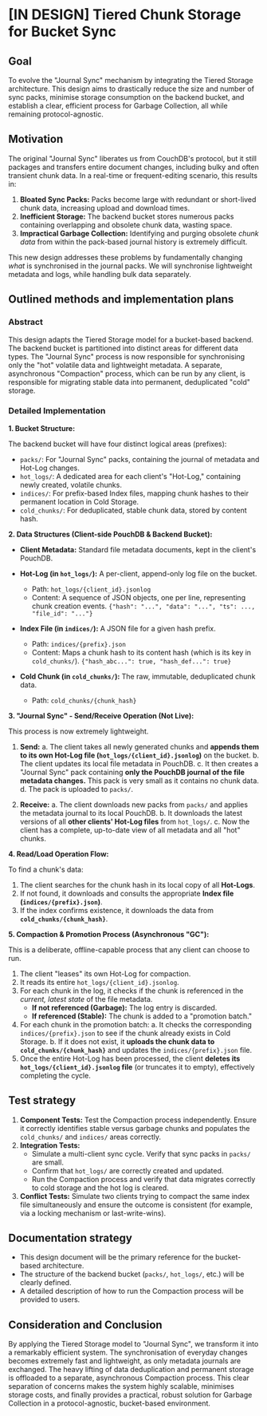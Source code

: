 # [IN DESIGN] Tiered Chunk Storage for Bucket Sync

## Goal

To evolve the "Journal Sync" mechanism by integrating the Tiered Storage architecture. This design aims to drastically reduce the size and number of sync packs, minimise storage consumption on the backend bucket, and establish a clear, efficient process for Garbage Collection, all while remaining protocol-agnostic.

## Motivation

The original "Journal Sync" liberates us from CouchDB's protocol, but it still packages and transfers entire document changes, including bulky and often transient chunk data. In a real-time or frequent-editing scenario, this results in:
1.  **Bloated Sync Packs:** Packs become large with redundant or short-lived chunk data, increasing upload and download times.
2.  **Inefficient Storage:** The backend bucket stores numerous packs containing overlapping and obsolete chunk data, wasting space.
3.  **Impractical Garbage Collection:** Identifying and purging obsolete *chunk data* from within the pack-based journal history is extremely difficult.

This new design addresses these problems by fundamentally changing *what* is synchronised in the journal packs. We will synchronise lightweight metadata and logs, while handling bulk data separately.

## Outlined methods and implementation plans

### Abstract

This design adapts the Tiered Storage model for a bucket-based backend. The backend bucket is partitioned into distinct areas for different data types. The "Journal Sync" process is now responsible for synchronising only the "hot" volatile data and lightweight metadata. A separate, asynchronous "Compaction" process, which can be run by any client, is responsible for migrating stable data into permanent, deduplicated "cold" storage.

### Detailed Implementation

**1. Bucket Structure:**

The backend bucket will have four distinct logical areas (prefixes):
-   `packs/`: For "Journal Sync" packs, containing the journal of metadata and Hot-Log changes.
-   `hot_logs/`: A dedicated area for each client's "Hot-Log," containing newly created, volatile chunks.
-   `indices/`: For prefix-based Index files, mapping chunk hashes to their permanent location in Cold Storage.
-   `cold_chunks/`: For deduplicated, stable chunk data, stored by content hash.

**2. Data Structures (Client-side PouchDB & Backend Bucket):**

-   **Client Metadata:** Standard file metadata documents, kept in the client's PouchDB.
-   **Hot-Log (in `hot_logs/`):** A per-client, append-only log file on the bucket.
    -   Path: `hot_logs/{client_id}.jsonlog`
    -   Content: A sequence of JSON objects, one per line, representing chunk creation events. `{"hash": "...", "data": "...", "ts": ..., "file_id": "..."}`

-   **Index File (in `indices/`):** A JSON file for a given hash prefix.
    -   Path: `indices/{prefix}.json`
    -   Content: Maps a chunk hash to its content hash (which is its key in `cold_chunks/`). `{"hash_abc...": true, "hash_def...": true}`

-   **Cold Chunk (in `cold_chunks/`):** The raw, immutable, deduplicated chunk data.
    -   Path: `cold_chunks/{chunk_hash}`

**3. "Journal Sync" - Send/Receive Operation (Not Live):**

This process is now extremely lightweight.
1.  **Send:**
    a. The client takes all newly generated chunks and **appends them to its own Hot-Log file (`hot_logs/{client_id}.jsonlog`)** on the bucket.
    b. The client updates its local file metadata in PouchDB.
    c. It then creates a "Journal Sync" pack containing **only the PouchDB journal of the file metadata changes.** This pack is very small as it contains no chunk data.
    d. The pack is uploaded to `packs/`.

2.  **Receive:**
    a. The client downloads new packs from `packs/` and applies the metadata journal to its local PouchDB.
    b. It downloads the latest versions of all **other clients' Hot-Log files** from `hot_logs/`.
    c. Now the client has a complete, up-to-date view of all metadata and all "hot" chunks.

**4. Read/Load Operation Flow:**

To find a chunk's data:
1.  The client searches for the chunk hash in its local copy of all **Hot-Logs**.
2.  If not found, it downloads and consults the appropriate **Index file (`indices/{prefix}.json`)**.
3.  If the index confirms existence, it downloads the data from **`cold_chunks/{chunk_hash}`**.

**5. Compaction & Promotion Process (Asynchronous "GC"):**

This is a deliberate, offline-capable process that any client can choose to run.
1.  The client "leases" its own Hot-Log for compaction.
2.  It reads its entire `hot_logs/{client_id}.jsonlog`.
3.  For each chunk in the log, it checks if the chunk is referenced in the *current, latest state* of the file metadata.
    -   **If not referenced (Garbage):** The log entry is discarded.
    -   **If referenced (Stable):** The chunk is added to a "promotion batch."
4.  For each chunk in the promotion batch:
    a. It checks the corresponding `indices/{prefix}.json` to see if the chunk already exists in Cold Storage.
    b. If it does not exist, it **uploads the chunk data to `cold_chunks/{chunk_hash}`** and updates the `indices/{prefix}.json` file.
5.  Once the entire Hot-Log has been processed, the client **deletes its `hot_logs/{client_id}.jsonlog` file** (or truncates it to empty), effectively completing the cycle.

## Test strategy

1.  **Component Tests:** Test the Compaction process independently. Ensure it correctly identifies stable versus garbage chunks and populates the `cold_chunks/` and `indices/` areas correctly.
2.  **Integration Tests:**
    -   Simulate a multi-client sync cycle. Verify that sync packs in `packs/` are small.
    -   Confirm that `hot_logs/` are correctly created and updated.
    -   Run the Compaction process and verify that data migrates correctly to cold storage and the hot log is cleared.
3.  **Conflict Tests:** Simulate two clients trying to compact the same index file simultaneously and ensure the outcome is consistent (for example, via a locking mechanism or last-write-wins).

## Documentation strategy

-   This design document will be the primary reference for the bucket-based architecture.
-   The structure of the backend bucket (`packs/`, `hot_logs/`, etc.) will be clearly defined.
-   A detailed description of how to run the Compaction process will be provided to users.

## Consideration and Conclusion

By applying the Tiered Storage model to "Journal Sync", we transform it into a remarkably efficient system. The synchronisation of everyday changes becomes extremely fast and lightweight, as only metadata journals are exchanged. The heavy lifting of data deduplication and permanent storage is offloaded to a separate, asynchronous Compaction process. This clear separation of concerns makes the system highly scalable, minimises storage costs, and finally provides a practical, robust solution for Garbage Collection in a protocol-agnostic, bucket-based environment.